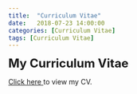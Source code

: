 ```yaml
---
title:  "Curriculum Vitae"
date:   2018-07-23 14:00:00
categories: [Curriculum Vitae]
tags: [Curriculum Vitae]
---
```

<b><font size = "5">My Curriculum Vitae</font></b>

<p><a href ="../../Ishan_Sang_CV.pdf"> Click here </a> to view my CV.</p>